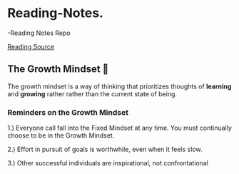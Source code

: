 # Reading-Notes.

-Reading Notes Repo

[Reading Source](https://www.atlassian.com/blog/inside-atlassian/growth-mindset)

## The Growth Mindset 💪

The growth mindset is a way of thinking that prioritizes thoughts of **learning** and __growing__ rather rather than the current state of being.


### Reminders on the Growth Mindset

1.) Everyone call fall into the Fixed Mindset at any time. You must continually choose to be in the Growth Mindset.

2.) Effort in pursuit of goals is worthwhile, even when it feels slow.

3.) Other successful individuals are inspirational, not confrontational


